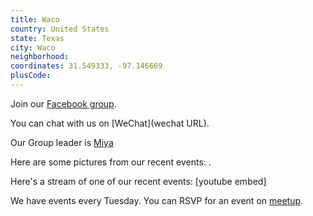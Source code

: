 ```yaml
---
title: Waco
country: United States
state: Texas
city: Waco
neighborhood: 
coordinates: 31.549333, -97.146669
plusCode:
---
```

Join our [Facebook group](https://www.facebook.com/groups/free.code.camp.waco.tx).

You can chat with us on [WeChat](wechat URL).

Our Group leader is [Miya](freecodecamp.org/miya)

Here are some pictures from our recent events:
![]().

Here's a stream of one of our recent events:
[youtube embed]

We have events every Tuesday. You can RSVP for an event on [meetup](meetupurl).
